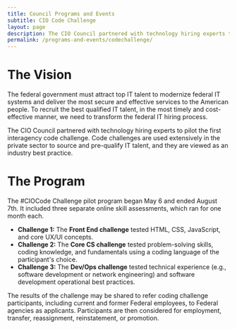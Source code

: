 ```yaml
---
title: Council Programs and Events
subtitle: CIO Code Challenge
layout: page
description: The CIO Council partnered with technology hiring experts to pilot the first interagency code challenge.
permalink: /programs-and-events/codechallenge/
---
```


# The Vision
The federal government must attract top IT talent to modernize federal IT systems and deliver the most secure and effective services to the American people. To recruit the best qualified IT talent, in the most timely and cost-effective manner, we need to transform the federal IT hiring process.

The CIO Council partnered with technology hiring experts to pilot the first interagency code challenge. Code challenges are used extensively in the private sector to source and pre-qualify IT talent, and they are viewed as an industry best practice.

# The Program

The #CIOCode Challenge pilot program began May 6 and ended August 7th. It included three separate online skill assessments, which ran for one month each.

- **Challenge 1:** The **Front End challenge** tested HTML, CSS, JavaScript, and core UX/UI concepts.
- **Challenge 2:** The **Core CS challenge** tested problem-solving skills, coding knowledge, and fundamentals using a coding language of the participant's choice.
- **Challenge 3:** The **Dev/Ops challenge** tested technical experience (e.g., software development or network engineering) and software development operational best practices.

The results of the challenge may be shared to refer coding challenge participants, including current and former Federal employees, to Federal agencies as applicants. Participants are then considered for employment, transfer, reassignment, reinstatement, or promotion.
